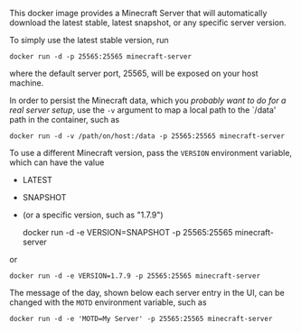 This docker image provides a Minecraft Server that will automatically download the latest stable, latest snapshot, or any specific server version.

To simply use the latest stable version, run

    docker run -d -p 25565:25565 minecraft-server
    
where the default server port, 25565, will be exposed on your host machine.

In order to persist the Minecraft data, which you *probably want to do for a real server setup*, use the `-v` argument to map a local path to the `/data' path in the container, such as

    docker run -d -v /path/on/host:/data -p 25565:25565 minecraft-server

To use a different Minecraft version, pass the `VERSION` environment variable, which can have the value
* LATEST
* SNAPSHOT
* (or a specific version, such as "1.7.9")

    docker run -d -e VERSION=SNAPSHOT -p 25565:25565 minecraft-server
    
or

    docker run -d -e VERSION=1.7.9 -p 25565:25565 minecraft-server
    
The message of the day, shown below each server entry in the UI, can be changed with the `MOTD` environment variable, such as

    docker run -d -e 'MOTD=My Server' -p 25565:25565 minecraft-server
    
